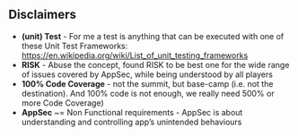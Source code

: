 ## Disclaimers

* **(unit) Test** -  For me a test is anything that can be executed with one of these Unit Test Frameworks: https://en.wikipedia.org/wiki/List_of_unit_testing_frameworks
* **RISK** - Abuse the concept, found RISK to be best one for the wide range of issues covered by AppSec, while being understood by all players
* **100% Code Coverage** - not the summit, but base-camp (i.e. not the destination). And 100% code is not enough, we really need 500% or more Code Coverage)
* **AppSec** ~= Non Functional requirements - AppSec is about understanding and controlling app’s unintended behaviours
